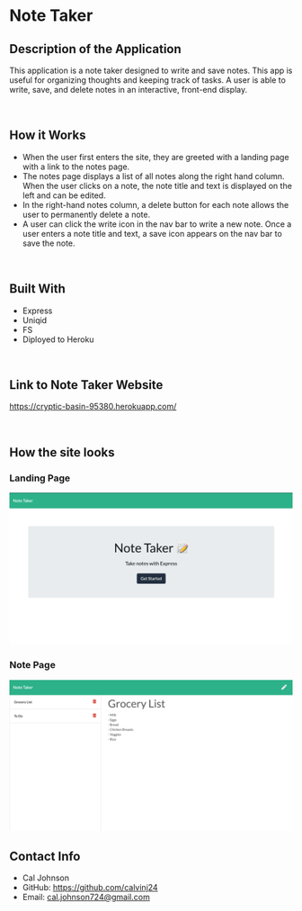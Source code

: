 # Note Taker

## Description of the Application
This application is a note taker designed to write and save notes.  This app is useful for organizing thoughts and keeping track of tasks. A user is able to write, save, and delete notes in an interactive, front-end display.

<br/>

## How it Works
* When the user first enters the site, they are greeted with a landing page with a link to the notes page.
* The notes page displays a list of all notes along the right hand column. When the user clicks on a note, the note title and text is displayed on the left and can be edited.
* In the right-hand notes column, a delete button for each note allows the user to permanently delete a note.
* A user can click the write icon in the nav bar to write a new note. Once a user enters a note title and text, a save icon appears on the nav bar to save the note.

<br/>

## Built With
* Express
* Uniqid
* FS
* Diployed to Heroku

<br/>

## Link to Note Taker Website
https://cryptic-basin-95380.herokuapp.com/

<br/>

## How the site looks

### Landing Page
<img src='./assets/landingpage.png'>

### Note Page
<img src='./assets/notepage.png'>

<br/>

## Contact Info
* Cal Johnson
* GitHub: https://github.com/calvinj24
* Email: cal.johnson724@gmail.com